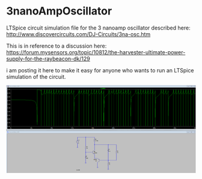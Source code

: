 # 3nanoAmpOscillator
LTSpice circuit simulation file for the 3 nanoamp oscillator described here: 
http://www.discovercircuits.com/DJ-Circuits/3na-osc.htm

This is in reference to a discussion here:  
https://forum.mysensors.org/topic/10812/the-harvester-ultimate-power-supply-for-the-raybeacon-dk/129

i am posting it here to make it easy for anyone who wants to run an LTSpice simulation of the circuit.

![](images/simulation1.png)
